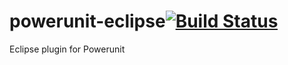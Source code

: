 powerunit-eclipse[![Build Status](https://travis-ci.org/powerunit/powerunit-eclipse.svg?branch=master)](https://travis-ci.org/powerunit/powerunit-eclipse)
=================

Eclipse plugin for Powerunit
